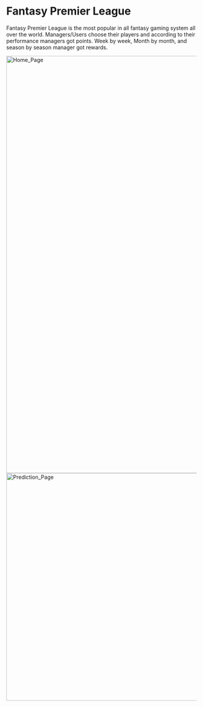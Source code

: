 # Fantasy Premier League
Fantasy Premier League is the most popular in all fantasy gaming system all over
the world. Managers/Users choose their players and according to their performance
managers got points. Week by week, Month by month, and season by season
manager got rewards.

<img src="https://github.com/Shariar-Rafi/Fantasy-Premier-League/blob/main/static/ss1.png" alt="Home_Page" width="800" height="1100">
<img src="https://github.com/Shariar-Rafi/Fantasy-Premier-League/blob/main/static/ss3.png" alt="Prediction_Page" width="700" height="600">

